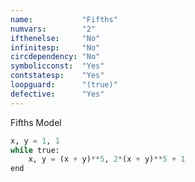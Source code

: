 ```yaml
---
name:           "Fifths"
numvars:        "2"
ifthenelse:     "No"
infinitesp:     "No"
circdependency: "No"
symbolicconst:  "Yes"
contstatesp:    "Yes"
loopguard:      "(true)"
defective:      "Yes"
---
```


Fifths Model

```python
x, y = 1, 1
while true:
    x, y = (x + y)**5, 2*(x + y)**5 + 1
end
```
